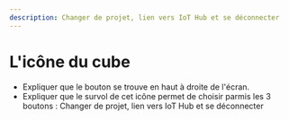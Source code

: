 ```yaml
---
description: Changer de projet, lien vers IoT Hub et se déconnecter
---
```


# L'icône du cube

* Expliquer que le bouton se trouve en haut à droite de l'écran.&#x20;
* Expliquer que le survol de cet icône permet de choisir parmis les 3 boutons : Changer de projet, lien vers IoT Hub et se déconnecter
